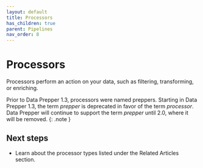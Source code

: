 ```yaml
---
layout: default
title: Processors
has_children: true
parent: Pipelines
nav_order: 8
---
```


# Processors

Processors perform an action on your data, such as filtering, transforming, or enriching.

Prior to Data Prepper 1.3, processors were named preppers. Starting in Data Prepper 1.3, the term *prepper* is deprecated in favor of the term *processor*. Data Prepper will continue to support the term *prepper* until 2.0, where it will be removed.
{: .note }

## Next steps

- Learn about the processor types listed under the Related Articles section.